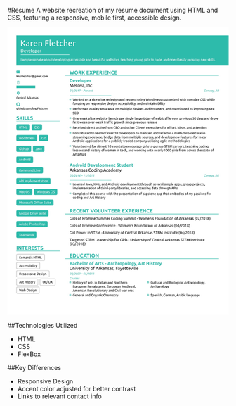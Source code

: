 #Resume
A website recreation of my resume document using HTML and CSS, featuring a responsive, mobile first, accessible design.

![Original Design Document](/img/design.jpg)

##Technologies Utilized
* HTML
* CSS
* FlexBox

##Key Differences
* Responsive Design
* Accent color adjusted for better contrast
* Links to relevant contact info
